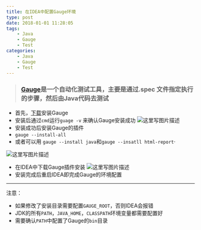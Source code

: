 ```yaml
---
title: 在IDEA中配置Gauge环境
type: post
date: 2018-01-01 11:28:05
tags:
    - Java
    - Gauge
    - Test
categories: 
    - Java
    - Gauge
    - Test
---
```

> ### [Gauge](http://getgauge.io)是一个自动化测试工具，主要是通过.spec 文件指定执行的步骤，然后由Java代码去测试

- 首先，[下载](http://getgauge.io/get-started/index.html)安装Gauge
- 安装后通过`cmd`运行`guage -v` 来确认Gauge安装成功
![这里写图片描述](http://img.blog.csdn.net/20170119132307236?watermark/2/text/aHR0cDovL2Jsb2cuY3Nkbi5uZXQvdTAxMzM2MDg1MA==/font/5a6L5L2T/fontsize/400/fill/I0JBQkFCMA==/dissolve/70/gravity/SouthEast)
- 安装成功后安装Gauge的插件
 - `gauge --install-all`
 - 或者可以用 `gauge --install java`和`gauge --insatll html-report`·

 ![这里写图片描述](http://img.blog.csdn.net/20170119132349174?watermark/2/text/aHR0cDovL2Jsb2cuY3Nkbi5uZXQvdTAxMzM2MDg1MA==/font/5a6L5L2T/fontsize/400/fill/I0JBQkFCMA==/dissolve/70/gravity/SouthEast)
-  在IDEA中下载Gauge插件安装
![这里写图片描述](http://img.blog.csdn.net/20170119132409063?watermark/2/text/aHR0cDovL2Jsb2cuY3Nkbi5uZXQvdTAxMzM2MDg1MA==/font/5a6L5L2T/fontsize/400/fill/I0JBQkFCMA==/dissolve/70/gravity/SouthEast)
- 安装完成后重启IDEA即完成Gauge的环境配置


----------
注意：

-  如果修改了安装目录需要配置`GAUGE_ROOT`，否则IDEA会报错
- JDK的所有`PATH`，`JAVA_HOME`，`CLASSPATH`环境变量都需要配置好
- 需要确认`PATH`中配置了Gauge的`bin`目录